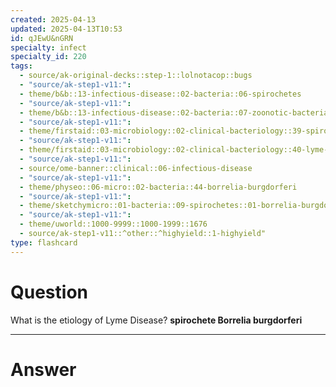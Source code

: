```yaml
---
created: 2025-04-13
updated: 2025-04-13T10:53
id: qJEwU&nGRN
specialty: infect
specialty_id: 220
tags:
  - source/ak-original-decks::step-1::lolnotacop::bugs
  - "source/ak-step1-v11:": 
  - theme/b&b::13-infectious-disease::02-bacteria::06-spirochetes
  - "source/ak-step1-v11:": 
  - theme/b&b::13-infectious-disease::02-bacteria::07-zoonotic-bacteria
  - "source/ak-step1-v11:": 
  - theme/firstaid::03-microbiology::02-clinical-bacteriology::39-spirochetes
  - "source/ak-step1-v11:": 
  - theme/firstaid::03-microbiology::02-clinical-bacteriology::40-lyme-disease
  - "source/ak-step1-v11:": 
  - source/ome-banner::clinical::06-infectious-disease
  - "source/ak-step1-v11:": 
  - theme/physeo::06-micro::02-bacteria::44-borrelia-burgdorferi
  - "source/ak-step1-v11:": 
  - theme/sketchymicro::01-bacteria::09-spirochetes::01-borrelia-burgdorferi
  - "source/ak-step1-v11:": 
  - theme/uworld::1000-9999::1000-1999::1676
  - source/ak-step1-v11::^other::^highyield::1-highyield"
type: flashcard
---
```


# Question
What is the etiology of Lyme Disease?   **spirochete Borrelia burgdorferi**

---

# Answer
